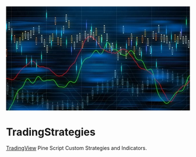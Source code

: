 ![Image](images/trading.jpg "")

# TradingStrategies
[TradingView](https://www.tradingview.com) Pine Script Custom Strategies and Indicators.

